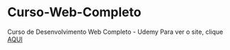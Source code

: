 # Curso-Web-Completo
Curso de Desenvolvimento Web Completo - Udemy
Para ver o site, clique [AQUI]()
